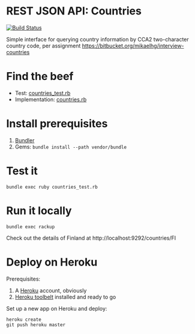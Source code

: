 REST JSON API: Countries
=========================
[![Build Status](https://travis-ci.org/api-samples/countries-sinatra.svg?branch=master)](https://travis-ci.org/api-samples/countries-sinatra)


Simple interface for querying country information by CCA2 two-character country code,
per assignment https://bitbucket.org/mikaelhg/interview-countries

# Find the beef
* Test: [countries_test.rb](countries_test.rb)
* Implementation: [countries.rb](countries.rb)

# Install prerequisites
1. [Bundler](http://bundler.io/)
2. Gems: `bundle install --path vendor/bundle`

# Test it
`bundle exec ruby countries_test.rb`

# Run it locally
`bundle exec rackup`

Check out the details of Finland at http://localhost:9292/countries/FI

# Deploy on Heroku
Prerequisites:

1. A [Heroku](https://heroku.com/) account, obviously
2. [Heroku toolbelt](https://toolbelt.heroku.com/) installed and ready to go

Set up a new app on Heroku and deploy:
```
heroku create
git push heroku master
```

